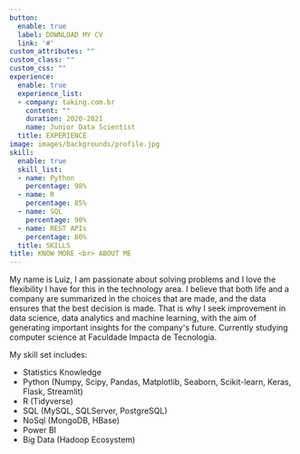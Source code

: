 ```yaml
---
button:
  enable: true
  label: DOWNLOAD MY CV
  link: '#'
custom_attributes: ""
custom_class: ""
custom_css: ""
experience:
  enable: true
  experience_list:
  - company: taking.com.br
    content: ""
    duration: 2020-2021
    name: Junior Data Scientist
  title: EXPERIENCE
image: images/backgrounds/profile.jpg
skill:
  enable: true
  skill_list:
  - name: Python
    percentage: 98%
  - name: R
    percentage: 85%
  - name: SQL
    percentage: 90%
  - name: REST APIs
    percentage: 80%
  title: SKILLS
title: KNOW MORE <br> ABOUT ME
---
```


My name is Luiz, I am passionate about solving problems and I love the flexibility I have for this in the technology area. I believe that both life and a company are summarized in the choices that are made, and the data ensures that the best decision is made. That is why I seek improvement in data science, data analytics and machine learning, with the aim of generating important insights for the company's future. Currently studying computer science at Faculdade Impacta de Tecnologia.

My skill set includes:
- Statistics Knowledge
- Python (Numpy, Scipy, Pandas, Matplotlib, Seaborn, Scikit-learn, Keras, Flask, Streamlit)
- R (Tidyverse)
- SQL (MySQL, SQLServer, PostgreSQL)
- NoSql (MongoDB, HBase)
- Power BI
- Big Data (Hadoop Ecosystem) 
